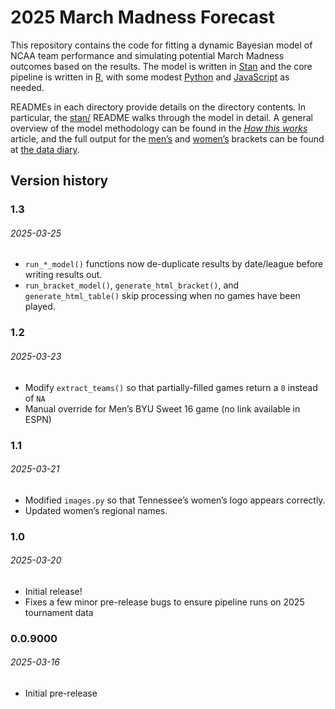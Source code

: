 
# 2025 March Madness Forecast

This repository contains the code for fitting a dynamic Bayesian model
of NCAA team performance and simulating potential March Madness outcomes
based on the results. The model is written in
[Stan](https://mc-stan.org/) and the core pipeline is written in
[R](https://www.r-project.org/), with some modest
[Python](https://www.python.org/) and
[JavaScript](https://www.javascript.com/) as needed.

READMEs in each directory provide details on the directory contents. In
particular, the [stan/](stan/) README walks through the model in detail.
A general overview of the model methodology can be found in the [*How
this
works*](https://www.thedatadiary.net/posts/2025-03-16-march-madness/)
article, and the full output for the
[men’s](https://www.thedatadiary.net/projects/2025-march-madness/mens)
and
[women’s](https://www.thedatadiary.net/projects/2025-march-madness/womens)
brackets can be found at [the data
diary](https://www.thedatadiary.net/).

## Version history

### 1.3

###### 2025-03-25

- `run_*_model()` functions now de-duplicate results by date/league
  before writing results out.
- `run_bracket_model()`, `generate_html_bracket()`, and
  `generate_html_table()` skip processing when no games have been
  played.

### 1.2

###### 2025-03-23

- Modify `extract_teams()` so that partially-filled games return a `0`
  instead of `NA`
- Manual override for Men’s BYU Sweet 16 game (no link available in
  ESPN)

### 1.1

###### 2025-03-21

- Modified `images.py` so that Tennessee’s women’s logo appears
  correctly.
- Updated women’s regional names.

### 1.0

###### 2025-03-20

- Initial release!
- Fixes a few minor pre-release bugs to ensure pipeline runs on 2025
  tournament data

### 0.0.9000

###### 2025-03-16

- Initial pre-release
